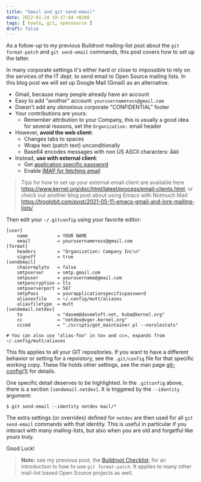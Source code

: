 ```yaml
---
title: "Gmail and git send-email"
date: 2022-01-24 19:37:44 +0200
tags: [ howto, git, opensource ]
draft: false
---
```


As a follow-up to my previous Buildroot mailing-list post about the
`git format-patch` and `git send-email` commands, this post covers how
to set up the latter.

<!--more-->

In many corporate settings it's either hard or close to impossible to
rely on the services of the IT dept. to send email to Open Source
mailing lists.  In this blog post we will set up Google Mail (Gmail)
as an alternative.

  - Gmail, because many people already have an account
  - Easy to add "another" account: `yourusername+oss@gmail.com`
  - Doesn't add any obnoxious corporate "CONFIDENTIAL" footer
  - Your contributions are yours:
    - Remember attribution to your Company, this is usually a good
      idea for several reasons, set the `Organization:` email header
  - However, **avoid the web client:**
    - Changes tabs to spaces
    - Wraps text (patch text) unconditionally
    - Base64 encodes messages with non US ASCII characters: åäö
  - Instead, **use with external client**:
    - Get [application specific password](https://myaccount.google.com/apppasswords)
    - Enable [IMAP for fetching email](https://mail.google.com/mail/u/0/#settings/fwdandpop)

> Tips for how to set up your external email client are available here
> <https://www.kernel.org/doc/html/latest/process/email-clients.html>,
> or check out another blog post about using Emacs with Notmuch Mail:
> https://troglobit.com/post/2021-05-11-emacs-gmail-and-lore-mailing-lists/

Then edit your `~/.gitconfig` using your favorite editor:

```
[user]
    name           = YOUR NAME
    email          = yourusername+oss@gmail.com
[format]
    headers        = "Organization: Company Inc\n"
    signoff        = true
[sendemail]
    chainreplyto   = false
    smtpserver     = smtp.gmail.com
    smtpuser       = yourusername@gmail.com
    smtpencryption = tls
    smtpserverport = 587
    smtpPass       = yourapplicationspecificpassword
    aliasesfile    = ~/.config/mutt/aliases
    aliasfiletype  = mutt
[sendemail.netdev]
    to             = "davem@davemloft.net, kuba@kernel.org"
    cc             = "netdev@vger.kernel.org"
    cccmd          = "./scripts/get_maintainer.pl --norolestats"

# You can also use "alias-foo" in to= and cc=, expands from ~/.config/mutt/aliases
```

This fils applies to all your GIT repositories.  If you want to have a
different behavior or setting for a repoistory, see the `.git/config`
file for that specific working copy.  These file holds other settings,
see the man page [git-config(1)](https://git-scm.com/docs/git-config)
for details.

One specific detail deserves to be highlighted.  In the `.gitconfig`
above, there is a section `[sendemail.netdev]`.  It is triggered by
the `--identity` argument:

    $ git send-email --identity netdev mail/*

The extra settings (or overrides) defined for `netdev` are then used
for all `git send-email` commands with that identity.  This is useful
in particular if you interact with many mailing-lists, but also when
you are old and forgetful like yours truly.

Good Luck!

> **Note:** see my previous post, the [Buildroot Checklist][], for an
> introduction to how to use `git format-patch`.  It applies to many
> other mail-list based Open Source projects as well.

[Buildroot Checklist]: https://troglobit.com/post/2022-01-04-buildroot-development-checklist/
